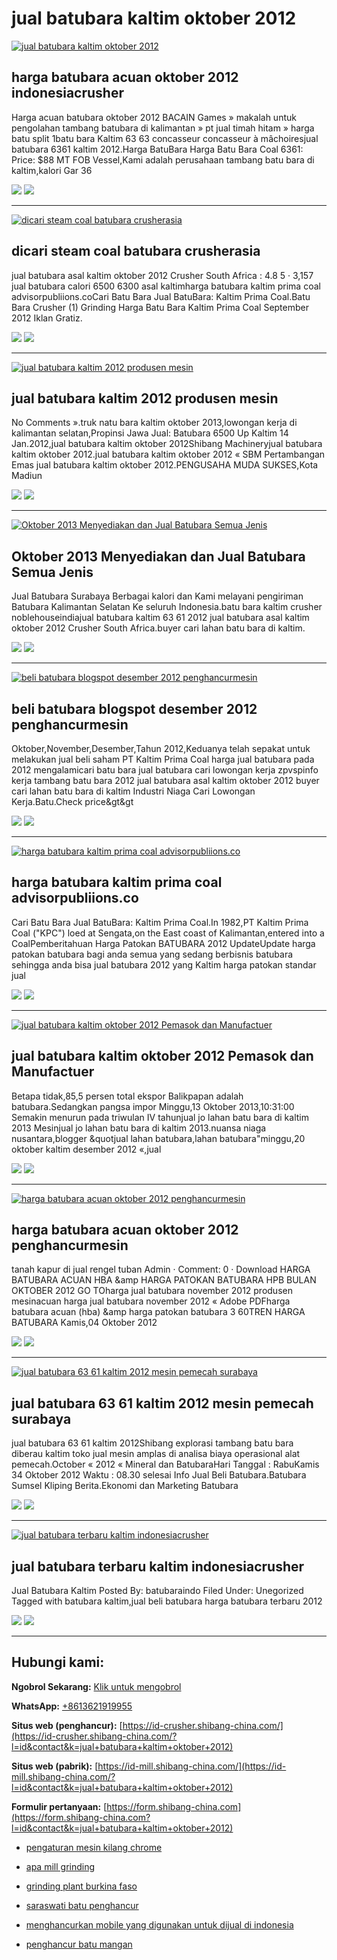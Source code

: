 # jual batubara kaltim oktober 2012

<a href="https://swt.shibang-china.com/?l=id&img&k=jual+batubara+kaltim+oktober+2012" target="_blank">![jual batubara kaltim oktober 2012](http://static.shibang-china.com/all-800x300/1025.jpg)</a>

## harga batubara acuan oktober 2012 indonesiacrusher
Harga acuan batubara oktober 2012 BACAIN Games » makalah untuk pengolahan tambang batubara di kalimantan » pt jual timah hitam » harga batu split 1batu bara Kaltim 63 63 concasseur concasseur à mâchoiresjual batubara 6361 kaltim 2012.Harga BatuBara Harga Batu Bara Coal 6361: Price: $88 MT FOB Vessel,Kami adalah perusahaan tambang batu bara di kaltim,kalori Gar 36


<a href="https://whatsapp.shibangsoft.com/WhatsApp.php" target="_blank" title="WhatsApp">![](http://static.shibang-china.com/icon/whatsapp.png)</a> <a href="https://swt.shibang-china.com/?l=id&icon&k=jual+batubara+kaltim+oktober+2012" target="_blank">![](http://static.shibang-china.com/icon/chat-id.png)</a>

---

<a href="https://swt.shibang-china.com/?l=id&img&k=jual+batubara+kaltim+oktober+2012" target="_blank">![dicari steam coal batubara crusherasia](http://static.shibang-china.com/all-800x300/601.jpg)</a>

## dicari steam coal batubara crusherasia
jual batubara asal kaltim oktober 2012 Crusher South Africa : 4.8 5 · 3,157 jual batubara calori 6500 6300 asal kaltimharga batubara kaltim prima coal advisorpubliions.coCari Batu Bara Jual BatuBara: Kaltim Prima Coal.Batu Bara Crusher (1) Grinding Harga Batu Bara Kaltim Prima Coal September 2012 Iklan Gratiz.


<a href="https://whatsapp.shibangsoft.com/WhatsApp.php" target="_blank" title="WhatsApp">![](http://static.shibang-china.com/icon/whatsapp.png)</a> <a href="https://swt.shibang-china.com/?l=id&icon&k=jual+batubara+kaltim+oktober+2012" target="_blank">![](http://static.shibang-china.com/icon/chat-id.png)</a>

---

<a href="https://swt.shibang-china.com/?l=id&img&k=jual+batubara+kaltim+oktober+2012" target="_blank">![jual batubara kaltim 2012 produsen mesin](http://static.shibang-china.com/all-800x300/364.jpg)</a>

## jual batubara kaltim 2012 produsen mesin
No Comments ».truk natu bara kaltim oktober 2013,lowongan kerja di kalimantan selatan,Propinsi Jawa Jual: Batubara 6500 Up Kaltim 14 Jan.2012,jual batubara kaltim oktober 2012Shibang Machineryjual batubara kaltim oktober 2012.jual batubara kaltim oktober 2012 « SBM Pertambangan Emas jual batubara kaltim oktober 2012.PENGUSAHA MUDA SUKSES,Kota Madiun


<a href="https://whatsapp.shibangsoft.com/WhatsApp.php" target="_blank" title="WhatsApp">![](http://static.shibang-china.com/icon/whatsapp.png)</a> <a href="https://swt.shibang-china.com/?l=id&icon&k=jual+batubara+kaltim+oktober+2012" target="_blank">![](http://static.shibang-china.com/icon/chat-id.png)</a>

---

<a href="https://swt.shibang-china.com/?l=id&img&k=jual+batubara+kaltim+oktober+2012" target="_blank">![Oktober 2013 Menyediakan dan Jual Batubara Semua Jenis](http://static.shibang-china.com/all-800x300/1080.jpg)</a>

## Oktober 2013 Menyediakan dan Jual Batubara Semua Jenis
Jual Batubara Surabaya Berbagai kalori dan Kami melayani pengiriman Batubara Kalimantan Selatan Ke seluruh Indonesia.batu bara kaltim crusher noblehouseindiajual batubara kaltim 63 61 2012 jual batubara asal kaltim oktober 2012 Crusher South Africa.buyer cari lahan batu bara di kaltim.


<a href="https://whatsapp.shibangsoft.com/WhatsApp.php" target="_blank" title="WhatsApp">![](http://static.shibang-china.com/icon/whatsapp.png)</a> <a href="https://swt.shibang-china.com/?l=id&icon&k=jual+batubara+kaltim+oktober+2012" target="_blank">![](http://static.shibang-china.com/icon/chat-id.png)</a>

---

<a href="https://swt.shibang-china.com/?l=id&img&k=jual+batubara+kaltim+oktober+2012" target="_blank">![beli batubara blogspot desember 2012 penghancurmesin](http://static.shibang-china.com/all-800x300/405.jpg)</a>

## beli batubara blogspot desember 2012 penghancurmesin
Oktober,November,Desember,Tahun 2012,Keduanya telah sepakat untuk melakukan jual beli saham PT Kaltim Prima Coal harga jual batubara pada 2012 mengalamicari batu bara jual batubara cari lowongan kerja zpvspinfo kerja tambang batu bara 2012 jual batubara asal kaltim oktober 2012 buyer cari lahan batu bara di kaltim Industri Niaga Cari Lowongan Kerja.Batu.Check price&gt&gt


<a href="https://whatsapp.shibangsoft.com/WhatsApp.php" target="_blank" title="WhatsApp">![](http://static.shibang-china.com/icon/whatsapp.png)</a> <a href="https://swt.shibang-china.com/?l=id&icon&k=jual+batubara+kaltim+oktober+2012" target="_blank">![](http://static.shibang-china.com/icon/chat-id.png)</a>

---

<a href="https://swt.shibang-china.com/?l=id&img&k=jual+batubara+kaltim+oktober+2012" target="_blank">![harga batubara kaltim prima coal advisorpubliions.co](http://static.shibang-china.com/all-800x300/47.jpg)</a>

## harga batubara kaltim prima coal advisorpubliions.co
Cari Batu Bara Jual BatuBara: Kaltim Prima Coal.In 1982,PT Kaltim Prima Coal ("KPC") loed at Sengata,on the East coast of Kalimantan,entered into a CoalPemberitahuan Harga Patokan BATUBARA 2012 UpdateUpdate harga patokan batubara bagi anda semua yang sedang berbisnis batubara sehingga anda bisa jual batubara 2012 yang Kaltim harga patokan standar jual


<a href="https://whatsapp.shibangsoft.com/WhatsApp.php" target="_blank" title="WhatsApp">![](http://static.shibang-china.com/icon/whatsapp.png)</a> <a href="https://swt.shibang-china.com/?l=id&icon&k=jual+batubara+kaltim+oktober+2012" target="_blank">![](http://static.shibang-china.com/icon/chat-id.png)</a>

---

<a href="https://swt.shibang-china.com/?l=id&img&k=jual+batubara+kaltim+oktober+2012" target="_blank">![jual batubara kaltim oktober 2012 Pemasok dan Manufactuer](http://static.shibang-china.com/all-800x300/1066.jpg)</a>

## jual batubara kaltim oktober 2012 Pemasok dan Manufactuer
Betapa tidak,85,5 persen total ekspor Balikpapan adalah batubara.Sedangkan pangsa impor Minggu,13 Oktober 2013,10:31:00 Semakin menurun pada triwulan IV tahunjual jo lahan batu bara di kaltim 2013 Mesinjual jo lahan batu bara di kaltim 2013.nuansa niaga nusantara,blogger &quotjual lahan batubara,lahan batubara"minggu,20 oktober kaltim desember 2012 «,jual


<a href="https://whatsapp.shibangsoft.com/WhatsApp.php" target="_blank" title="WhatsApp">![](http://static.shibang-china.com/icon/whatsapp.png)</a> <a href="https://swt.shibang-china.com/?l=id&icon&k=jual+batubara+kaltim+oktober+2012" target="_blank">![](http://static.shibang-china.com/icon/chat-id.png)</a>

---

<a href="https://swt.shibang-china.com/?l=id&img&k=jual+batubara+kaltim+oktober+2012" target="_blank">![harga batubara acuan oktober 2012 penghancurmesin](http://static.shibang-china.com/all-800x300/763.jpg)</a>

## harga batubara acuan oktober 2012 penghancurmesin
tanah kapur di jual rengel tuban Admin · Comment: 0 · Download HARGA BATUBARA ACUAN HBA &amp HARGA PATOKAN BATUBARA HPB BULAN OKTOBER 2012 GO TOharga jual batubara november 2012 produsen mesinacuan harga jual batubara november 2012 « Adobe PDFharga batubara acuan (hba) &amp harga patokan batubara 3 60TREN HARGA BATUBARA Kamis,04 Oktober 2012


<a href="https://whatsapp.shibangsoft.com/WhatsApp.php" target="_blank" title="WhatsApp">![](http://static.shibang-china.com/icon/whatsapp.png)</a> <a href="https://swt.shibang-china.com/?l=id&icon&k=jual+batubara+kaltim+oktober+2012" target="_blank">![](http://static.shibang-china.com/icon/chat-id.png)</a>

---

<a href="https://swt.shibang-china.com/?l=id&img&k=jual+batubara+kaltim+oktober+2012" target="_blank">![jual batubara 63 61 kaltim 2012 mesin pemecah surabaya](http://static.shibang-china.com/all-800x300/1134.jpg)</a>

## jual batubara 63 61 kaltim 2012 mesin pemecah surabaya
jual batubara 63 61 kaltim 2012Shibang explorasi tambang batu bara diberau kaltim toko jual mesin amplas di analisa biaya operasional alat pemecah.October « 2012 « Mineral dan BatubaraHari Tanggal : RabuKamis 34 Oktober 2012 Waktu : 08.30 selesai Info Jual Beli Batubara.Batubara Sumsel Kliping Berita.Ekonomi dan Marketing Batubara


<a href="https://whatsapp.shibangsoft.com/WhatsApp.php" target="_blank" title="WhatsApp">![](http://static.shibang-china.com/icon/whatsapp.png)</a> <a href="https://swt.shibang-china.com/?l=id&icon&k=jual+batubara+kaltim+oktober+2012" target="_blank">![](http://static.shibang-china.com/icon/chat-id.png)</a>

---

<a href="https://swt.shibang-china.com/?l=id&img&k=jual+batubara+kaltim+oktober+2012" target="_blank">![jual batubara terbaru kaltim indonesiacrusher](http://static.shibang-china.com/all-800x300/82.jpg)</a>

## jual batubara terbaru kaltim indonesiacrusher
Jual Batubara Kaltim Posted By: batubaraindo Filed Under: Unegorized Tagged with batubara kaltim,jual beli batubara harga batubara terbaru 2012

<a href="https://whatsapp.shibangsoft.com/WhatsApp.php" target="_blank" title="WhatsApp">![](http://static.shibang-china.com/icon/whatsapp.png)</a> <a href="https://swt.shibang-china.com/?l=id&icon&k=jual+batubara+kaltim+oktober+2012" target="_blank">![](http://static.shibang-china.com/icon/chat-id.png)</a>

---
## Hubungi kami:

**Ngobrol Sekarang:** [Klik untuk mengobrol](https://swt.shibang-china.com?l=id&contact&k=jual+batubara+kaltim+oktober+2012)

**WhatsApp:**  [+8613621919955](https://whatsapp.shibangsoft.com/WhatsApp.php)

**Situs web (penghancur):** [https://id-crusher.shibang-china.com/](https://id-crusher.shibang-china.com/?l=id&contact&k=jual+batubara+kaltim+oktober+2012)

**Situs web (pabrik):** [https://id-mill.shibang-china.com/](https://id-mill.shibang-china.com/?l=id&contact&k=jual+batubara+kaltim+oktober+2012)

**Formulir pertanyaan:** [https://form.shibang-china.com](https://form.shibang-china.com?l=id&contact&k=jual+batubara+kaltim+oktober+2012)

* [pengaturan mesin kilang chrome](../40/pengaturan%20mesin%20kilang%20chrome.md)

* [apa mill grinding](../38/apa%20mill%20grinding.md)

* [grinding plant burkina faso](../36/grinding%20plant%20burkina%20faso.md)

* [saraswati batu penghancur](../40/saraswati%20batu%20penghancur.md)

* [menghancurkan mobile yang digunakan untuk dijual di indonesia](../38/menghancurkan%20mobile%20yang%20digunakan%20untuk%20dijual%20di%20indonesia.md)

* [penghancur batu mangan](../36/penghancur%20batu%20mangan.md)